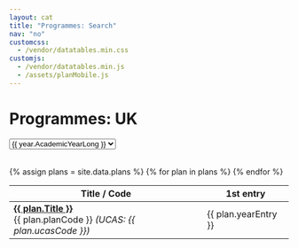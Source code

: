 ```yaml
---
layout: cat
title: "Programmes: Search"
nav: "no"
customcss:
  - /vendor/datatables.min.css
customjs:
  - /vendor/datatables.min.js
  - /assets/planMobile.js
---
```


# Programmes: UK
<!-- <p class="strapline">ACADEMIC YEAR <b>2022-23</b></p> -->

<form style="padding-bottom: 18px">
<select id="AcademicYear" class="form-control notFullWidth strapline">
  {% assign years = site.data.years %}
  {% for year in years %}
  <option>{{ year.AcademicYearLong }}</option>
  {% endfor %}
</select>
</form>


<table id="DataTable" class="table table-sm notXFullWidth table-hover">
  <thead class="thead-dark">
    <tr>
      <th scope="col">Title / Code</th>
      <th scope="col">1st&nbsp;entry</th>
    </tr>
  </thead>
  <tbody>
    {% assign plans = site.data.plans %}
    {% for plan in plans %}
    <tr style="position: relative">
      <td><a href="plan1.html" class="stretched-link"><b>{{ plan.Title }}</b></a><br/>{{ plan.planCode }} <i>(UCAS: {{ plan.ucasCode }})</i></td>
      <td>{{ plan.yearEntry }}</td>
    </tr>
    {% endfor %}
  </tbody>
</table>

